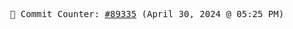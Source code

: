 <p align="center">
    <samp>
        📮 Commit Counter: <a href="https://github.com/Javascript-void0/Javascript-void0/commits/main">#89335</a> (April 30, 2024 @ 05:25 PM)
    </samp>
</p>